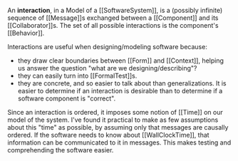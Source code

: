 An **interaction**, in a Model of a [[SoftwareSystem]], is a (possibly infinite) sequence of [[Message]]s exchanged between a [[Component]] and its [[Collaborator]]s. The set of all possible interactions is the component's [[Behavior]].

Interactions are useful when designing/modeling software because:

- they draw clear boundaries between [[Form]] and [[Context]], helping us answer the question "what are we designing/describing"?
- they can easily turn into [[FormalTest]]s.
- they are concrete, and so easier to talk about than generalizations. It is easier to determine if an interaction is desirable than to determine if a software component is "correct".

Since an interaction is ordered, it imposes some notion of [[Time]] on our model of the system. I've found it practical to make as few assumptions about this "time" as possible, by assuming only that messages are causally ordered. If the software needs to know about [[WallClockTime]], that information can be communicated to it in messages. This makes testing and comprehending the software easier.